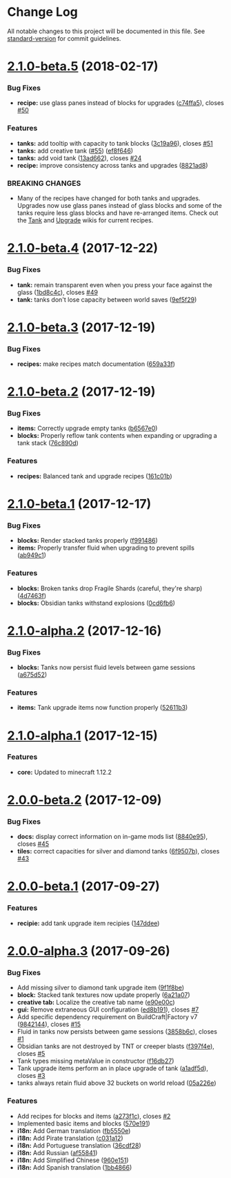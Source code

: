 # Change Log

All notable changes to this project will be documented in this file. See [standard-version](https://github.com/conventional-changelog/standard-version) for commit guidelines.

<a name="2.1.0-beta.5"></a>
# [2.1.0-beta.5](https://github.com/Indemnity83/irontanks/compare/v2.1.0-beta.4...v2.1.0-beta.5) (2018-02-17)


### Bug Fixes

* **recipe:** use glass panes instead of blocks for upgrades ([c74ffa5](https://github.com/Indemnity83/irontanks/commit/c74ffa5)), closes [#50](https://github.com/Indemnity83/irontanks/issues/50)

### Features

* **tanks:** add tooltip with capacity to tank blocks ([3c19a96](https://github.com/Indemnity83/irontanks/commit/3c19a96)), closes [#51](https://github.com/Indemnity83/irontanks/issues/51)
* **tanks:** add creative tank ([#55](https://github.com/Indemnity83/irontanks/issues/55)) ([ef8f646](https://github.com/Indemnity83/irontanks/commit/ef8f646))
* **tanks:** add void tank ([13ad662](https://github.com/Indemnity83/irontanks/commit/13ad662)), closes [#24](https://github.com/Indemnity83/irontanks/issues/24)
* **recipe:** improve consistency across tanks and upgrades ([8821ad8](https://github.com/Indemnity83/irontanks/commit/8821ad8))

### BREAKING CHANGES

* Many of the recipes have changed for both tanks and upgrades. Upgrades now use glass panes instead of glass blocks and some of the tanks require less glass blocks and have re-arranged items. Check out the [Tank](https://github.com/Indemnity83/irontanks/wiki/Tanks) and [Upgrade](https://github.com/Indemnity83/irontanks/wiki/Upgrades) wikis for current recipes.


<a name="2.1.0-beta.4"></a>
# [2.1.0-beta.4](https://github.com/Indemnity83/irontanks/compare/v2.1.0-beta.3...v2.1.0-beta.4) (2017-12-22)


### Bug Fixes

* **tank:** remain transparent even when you press your face against the glass ([1bd8c4c](https://github.com/Indemnity83/irontanks/commit/1bd8c4c)), closes [#49](https://github.com/Indemnity83/irontanks/issues/49)
* **tank:** tanks don't lose capacity between world saves ([9ef5f29](https://github.com/Indemnity83/irontanks/commit/9ef5f29))



<a name="2.1.0-beta.3"></a>
# [2.1.0-beta.3](https://github.com/Indemnity83/irontanks/compare/v2.1.0-beta.1...v2.1.0-beta.3) (2017-12-19)


### Bug Fixes

* **recipes:** make recipes match documentation ([659a33f](https://github.com/Indemnity83/irontanks/commit/659a33f))



<a name="2.1.0-beta.2"></a>
# [2.1.0-beta.2](https://github.com/Indemnity83/irontanks/compare/v2.1.0-beta.1...v2.1.0-beta.2) (2017-12-19)

### Bug Fixes
* **items:** Correctly upgrade empty tanks ([b6567e0](https://github.com/Indemnity83/irontanks/commit/b6567e0))
* **blocks:** Properly reflow tank contents when expanding or upgrading a tank stack ([76c890d](https://github.com/Indemnity83/irontanks/commit/76c890d))

### Features
* **recipes:** Balanced tank and upgrade recipes ([161c01b](https://github.com/Indemnity83/irontanks/commit/161c01b))

<a name="2.1.0-beta.1"></a>
# [2.1.0-beta.1](https://github.com/Indemnity83/irontanks/compare/v2.1.0-beta.0...v2.1.0-beta.1) (2017-12-17)

### Bug Fixes
* **blocks:** Render stacked tanks properly ([f991486](https://github.com/Indemnity83/irontanks/commit/f991486))
* **items:** Properly transfer fluid when upgrading to prevent spills ([ab949c1](https://github.com/Indemnity83/irontanks/commit/ab949c1))

### Features
* **blocks:** Broken tanks drop Fragile Shards (careful, they're sharp) ([4d7463f](https://github.com/Indemnity83/irontanks/commit/4d7463f))
* **blocks:** Obsidian tanks withstand explosions ([0cd6fb6](https://github.com/Indemnity83/irontanks/commit/0cd6fb6))

<a name="2.1.0-alpha.2"></a>
# [2.1.0-alpha.2](https://github.com/Indemnity83/irontanks/compare/v2.1.0-alpha.1...v2.1.0-alpha.2) (2017-12-16)

### Bug Fixes
* **blocks:** Tanks now persist fluid levels between game sessions ([a675d52](https://github.com/Indemnity83/irontanks/commit/a675d52))

### Features
* **items:** Tank upgrade items now function properly ([52611b3](https://github.com/Indemnity83/irontanks/commit/52611b3))

<a name="2.1.0-alpha.1"></a>
# [2.1.0-alpha.1](https://github.com/Indemnity83/irontanks/compare/v2.0.0-beta.2...v2.1.0-alpha.1) (2017-12-15)

### Features
* **core:** Updated to minecraft 1.12.2

<a name="2.0.0-beta.2"></a>
# [2.0.0-beta.2](https://github.com/Indemnity83/irontanks/compare/v2.0.0-beta.1...v2.0.0-beta.2) (2017-12-09)


### Bug Fixes

* **docs:** display correct information on in-game mods list ([8840e95](https://github.com/Indemnity83/irontanks/commit/8840e95)), closes [#45](https://github.com/Indemnity83/irontanks/issues/45)
* **tiles:** correct capacities for silver and diamond tanks ([6f9507b](https://github.com/Indemnity83/irontanks/commit/6f9507b)), closes [#43](https://github.com/Indemnity83/irontanks/issues/43)



<a name="2.0.0-beta.1"></a>
# [2.0.0-beta.1](https://github.com/Indemnity83/irontanks/compare/v2.0.0-alpha.3...v2.0.0-beta.1) (2017-09-27)


### Features

* **recipie:** add tank upgrade item recipies ([147ddee](https://github.com/Indemnity83/irontanks/commit/147ddee))



<a name="2.0.0-alpha.3"></a>
# [2.0.0-alpha.3](https://github.com/Indemnity83/irontanks/compare/570e191...v2.0.0-alpha.3) (2017-09-26)


### Bug Fixes

* Add missing silver to diamond tank upgrade item ([9f1f8be](https://github.com/Indemnity83/irontanks/commit/9f1f8be))
* **block:** Stacked tank textures now update properly ([6a21a07](https://github.com/Indemnity83/irontanks/commit/6a21a07))
* **creative tab:** Localize the creative tab name ([e90e00c](https://github.com/Indemnity83/irontanks/commit/e90e00c))
* **gui:** Remove extraneous GUI configuration ([ed8b191](https://github.com/Indemnity83/irontanks/commit/ed8b191)), closes [#7](https://github.com/Indemnity83/irontanks/issues/7)
* Add specific dependency requirement on BuildCraft|Factory v7 ([9842144](https://github.com/Indemnity83/irontanks/commit/9842144)), closes [#15](https://github.com/Indemnity83/irontanks/issues/15)
* Fluid in tanks now persists between game sessions ([3858b6c](https://github.com/Indemnity83/irontanks/commit/3858b6c)), closes [#1](https://github.com/Indemnity83/irontanks/issues/1)
* Obsidian tanks are not destroyed by TNT or creeper blasts ([f397f4e](https://github.com/Indemnity83/irontanks/commit/f397f4e)), closes [#5](https://github.com/Indemnity83/irontanks/issues/5)
* Tank types missing metaValue in constructor ([f16db27](https://github.com/Indemnity83/irontanks/commit/f16db27))
* Tank upgrade items perform an in place upgrade of tank ([a1adf5d](https://github.com/Indemnity83/irontanks/commit/a1adf5d)), closes [#3](https://github.com/Indemnity83/irontanks/issues/3)
* tanks always retain fluid above 32 buckets on world reload ([05a226e](https://github.com/Indemnity83/irontanks/commit/05a226e))


### Features

* Add recipes for blocks and items ([a273f1c](https://github.com/Indemnity83/irontanks/commit/a273f1c)), closes [#2](https://github.com/Indemnity83/irontanks/issues/2)
* Implemented basic items and blocks ([570e191](https://github.com/Indemnity83/irontanks/commit/570e191))
* **i18n:** Add German translation ([fb5550e](https://github.com/Indemnity83/irontanks/commit/fb5550e))
* **i18n:** Add Pirate translation ([c031a12](https://github.com/Indemnity83/irontanks/commit/c031a12))
* **i18n:** Add Portuguese translation ([36cdf28](https://github.com/Indemnity83/irontanks/commit/36cdf28))
* **i18n:** Add Russian ([af55841](https://github.com/Indemnity83/irontanks/commit/af55841))
* **i18n:** Add Simplified Chinese ([960e151](https://github.com/Indemnity83/irontanks/commit/960e151))
* **i18n:** Add Spanish translation ([1bb4866](https://github.com/Indemnity83/irontanks/commit/1bb4866))
